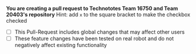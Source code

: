 **You are creating a pull request to Technototes Team 16750 and Team 20403's repository**
Hint: add `x` to the square bracket to make the checkbox checked
- [ ] This Pull-Request includes global changes that may affect other users
- [ ] These feature changes have been tested on real robot and do not negatively affect existing functionality
